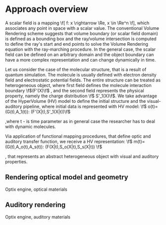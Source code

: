 Approach overview
============

A scalar field is a mapping \f[ f: x \rightarrow \Re, x \in \Re^n \f], which associates any point in space with a scalar value.
 The conventional Volume Rendering scheme suggests that volume boundary (or scalar field domain) is defined as a bounding 
 box and the ray/volume intersection is computed to define the ray's start and end points to solve the Volume Rendering equation with the ray-marching procedure. 
 In the general case, the scalar field can be defined on an arbitrary domain and the object boundary can have a more complex representation and can change dynamically in time.

Let us consider the case of the molecular structure, that is a result of quantum simulation. 
The molecule is usually defined with electron density field and electrostatic potential fields.
 The entire structure can be treated as heterogeneous object, where first field defines the molecule interaction boundary \f$(F'(X)\f$ , and the second field represents the physical property, 
 namely the charge distribution \f$ S'_1(X)\f$. We take advantage of the  HyperVolume (HV) model to define the initial structure and the visual-auditory pipeline, where initial data is represented with HV model: 
\f$ o(t)=(G(t),A_1(t)): (F'(X|t),S'_1(X|t))\f$

,where t - is time parameter as in general case the researcher has to deal with dynamic molecules. 

Via application of functional mapping procedures, that define optic and auditory transfer function, we receive a HV representation:
\f$ m(t)=(G(t),A_o(t),A_s(t)): (F(X|t),S_o(X|t),S_s(X|t)) \f$

, that represents an abstract heterogeneous object with visual and auditory properties. 




Rendering optical model and geometry
------------

Optix engine, optical materials
 
Auditory rendering
------------

Optix engine, auditory materials


